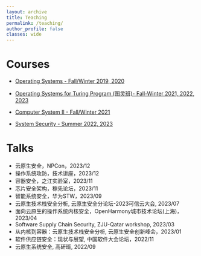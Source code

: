```yaml
---
layout: archive
title: Teaching
permalink: /teaching/
author_profile: false
classes: wide
---
```


Courses
=====
* [Operating Systems - Fall/Winter 2019, 2020]()

* [Operating Systems for Turing Program (图灵班)- Fall-Winter 2021, 2022, 2023]()

* [Computer System II - Fall/Winter 2021](https://courses.zju.edu.cn/)

* [System Security - Summer 2022, 2023](https://courses.zju.edu.cn/)



Talks
=====
* 云原生安全，NPCon，2023/12
* 操作系统攻防，技术讲座，2023/12
* 容器安全，之江实验室，2023/11
* 芯片安全架构，稼先论坛，2023/11
* 智能系统安全，华为STW，2023/09
* 云原生技术栈安全分析, 云原生安全分论坛-2023可信云大会, 2023/07
* 面向云原生的操作系统内核安全，OpenHarmony城市技术论坛(上海)，2023/04
* Software Supply Chain Security, ZJU-Qatar workshop, 2023/03
* 从内核到容器：云原生技术栈安全分析, 云原生安全创新峰会，2023/01
* 软件供应链安全：现状与展望, 中国软件大会论坛，2022/11
* 云原生系统安全, 高研班, 2022/09
